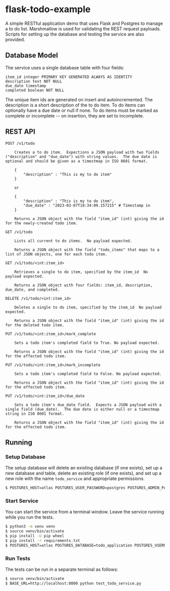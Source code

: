 # flask-todo-example
A simple RESTful application demo that uses Flask and Postgres to manage a to do list. Marshmallow is used for validating the REST request payloads. Scripts for setting up the database and testing the service are also provided.

## Database Model
The service uses a single database table with four fields:

```
item_id integer PRIMARY KEY GENERATED ALWAYS AS IDENTITY
description text NOT NULL
due_date timestamp
completed boolean NOT NULL
```

The unique item ids are generated on insert and autoincremented.  The description is a short description of the to do item.  To do items can optionally have a due date or null if none.  To do items must be marked as complete or incomplete -- on insertion, they are set to incomplete.

## REST API

```
POST /v1/todo

	Creates a to do item.  Expections a JSON payload with two fields ("description" and "due_date") with string values.  The due date is optional and should be given as a timestmap in ISO 8601 format.

	{
		"description" : "This is my to do item"
	}

	or 

	{
		"description" : "This is my to do item",
		"due_date" : "2023-03-07T18:34:09.157215" # Timestamp in 
	}

	Returns a JSON object with the field "item_id" (int) giving the id for the newly-created todo item.
```

```
GET /v1/todo

	Lists all current to do items.  No payload expected.
	
	Returns a JSON object with the field "todo_items" that maps to a list of JSON objects, one for each todo item.
```

```
GET /v1/todo/<int:item_id>

	Retrieves a single to do item, specified by the item_id  No payload expected.
	
	Returns a JSON object with four fields: item_id, description, due_date, and completed.
```

```
DELETE /v1/todo/<int:item_id>

	Deletes a single to do item, specified by the item_id  No payload expected.
	
	Returns a JSON object with the field "item_id" (int) giving the id for the deleted todo item.
```

```
PUT /v1/todo/<int:item_id>/mark_complete

	Sets a todo item's completed field to True. No payload expected.
	
	Returns a JSON object with the field "item_id" (int) giving the id for the effected todo item.
```

```
PUT /v1/todo/<int:item_id>/mark_incomplete

	Sets a todo item's completed field to False. No payload expected.
	
	Returns a JSON object with the field "item_id" (int) giving the id for the effected todo item.
```

```
PUT /v1/todo/<int:item_id>/due_date

	Sets a todo item's due_date field.  Expects a JSON payload with a single field (due_date).  The due date is either null or a timestmap string in ISO 8601 format.
	
	Returns a JSON object with the field "item_id" (int) giving the id for the effected todo item.
```
  

## Running
### Setup Database
The setup database will delete an existing database (if one exists), set up a new database and table, delete an existing role (if one exists), and set up a new role with the name `todo_service` and appropriate permissions.

```bash
$ POSTGRES_HOST=atlas POSTGRES_USER_PASSWORD=postgres POSTGRES_ADMIN_PASSWORD=postgres python3 setup_database.py
```

### Start Service
You can start the service from a terminal window. Leave the service running while you run the tests.
 
```bash
$ python3 -m venv venv
$ source venv/bin/activate
$ pip install -U pip wheel
$ pip install -r requirements.txt
$ POSTGRES_HOST=atlas POSTGRES_DATABASE=todo_application POSTGRES_USERNAME=todo_service POSTGRES_PASSWORD=postgres python todo_service.py
```



### Run Tests
The tests can be run in a separate terminal as follows:

```bash
$ source venv/bin/activate
$ BASE_URL=http://localhost:8000 python test_todo_service.py
```